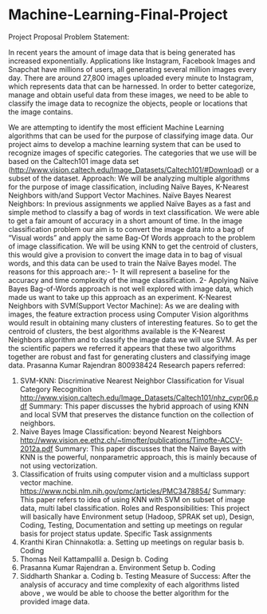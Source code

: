 # Machine-Learning-Final-Project

Project Proposal
Problem Statement:

In recent years the amount of image data that is being generated has increased exponentially.
Applications like Instagram, Facebook Images and Snapchat have millions of users, all
generating several million images every day. There are around 27,800 images uploaded every
minute to Instagram, which represents data that can be harnessed.
In order to better categorize, manage and obtain useful data from these images, we need to be
able to classify the image data to recognize the objects, people or locations that the image
contains.

We are attempting to identify the most efficient Machine Learning algorithms that can be used
for the purpose of classifying image data.
Our project aims to develop a machine learning system that can be used to recognize images of
specific categories. The categories that we use will be based on the Caltech101 image data set
(http://www.vision.caltech.edu/Image_Datasets/Caltech101/#Download) or a subset of the
dataset.
Approach:
We will be analyzing multiple algorithms for the purpose of image classification, including Naïve
Bayes, K-Nearest Neighbors with/and Support Vector Machines.
Naïve Bayes Nearest Neighbors:
In previous assignments we applied Naïve Bayes as a fast and simple method to classify a bag
of words in text classification. We were able to get a fair amount of accuracy in a short amount
of time. In the image classification problem our aim is to convert the image data into a bag of
“Visual words” and apply the same Bag-Of Words approach to the problem of image
classification.
We will be using KNN to get the centroid of clusters, this would give a provision to convert the
image data in to bag of visual words, and this data can be used to train the Naïve Bayes model.
The reasons for this approach are:-
1- It will represent a baseline for the accuracy and time complexity of the image classification.
2- Applying Naïve Bayes Bag-of-Words approach is not well explored with image data, which
made us want to take up this approach as an experiment.
K-Nearest Neighbors with SVM(Support Vector Machine):
As we are dealing with images, the feature extraction process using Computer Vision algorithms
would result in obtaining many clusters of interesting features. So to get the centroid of clusters,
the best algorithms available is the K-Nearest Neighbors algorithm and to classify the image
data we will use SVM. As per the scientific papers we referred it appears that these two
algorithms together are robust and fast for generating clusters and classifying image data.
Prasanna Kumar Rajendran
800938424
Research papers referred:
1. SVM-KNN: Discriminative Nearest Neighbor Classification for Visual Category Recognition
http://www.vision.caltech.edu/Image_Datasets/Caltech101/nhz_cvpr06.pdf
Summary: This paper discusses the hybrid approach of using KNN and local SVM that
preserves the distance function on the collection of neighbors.
2. Naive Bayes Image Classification: beyond Nearest Neighbors
http://www.vision.ee.ethz.ch/~timofter/publications/Timofte-ACCV-2012a.pdf
Summary: This paper discusses that the Naïve Bayes with KNN is the powerful, nonparametric
approach, this is mainly because of not using vectorization.
3. Classification of fruits using computer vision and a multiclass support vector machine.
https://www.ncbi.nlm.nih.gov/pmc/articles/PMC3478854/
Summary: This paper refers to idea of using KNN with SVM on subset of image data,
multi label classification.
Roles and Responsibilities:
This project will basically have Environment setup (Hadoop, SPRAK set up), Design, Coding,
Testing, Documentation and setting up meetings on regular basis for project status update.
Specific Task assignments
1. Kranthi Kiran Chinnakotla:
a. Setting up meetings on regular basis
b. Coding
2. Thomas Neil Kattampallil
a. Design
b. Coding
3. Prasanna Kumar Rajendran
a. Environment Setup
b. Coding
4. Siddharth Shankar
a. Coding
b. Testing
Measure of Success:
 After the analysis of accuracy and time complexity of each algorithms listed above , we
would be able to choose the better algorithm for the provided image data.
